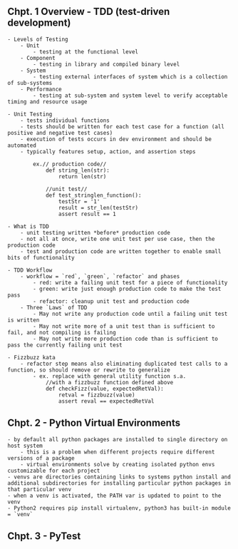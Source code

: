 ## Chpt. 1 Overview - TDD (test-driven development)
    - Levels of Testing
        - Unit
            - testing at the functional level
        - Component
            - testing in library and compiled binary level
        - System
            - testing external interfaces of system which is a collection of sub-systems
        - Performance
            - testing at sub-system and system level to verify acceptable timing and resource usage
    
    - Unit Testing
        - tests individual functions
        - tests should be written for each test case for a function (all positive and negative test cases)
        - execution of tests occurs in dev environment and should be automated
        - typically features setup, action, and assertion steps
    
            ex.// production code//
                def string_len(str):
                    return len(str)

                //unit test//
                def test_stringlen_function():
                    testStr = '1'
                    result = str_len(testStr)
                    assert result == 1
    
    - What is TDD
        - unit testing written *before* production code
        - not all at once, write one unit test per use case, then the production code
        - test and production code are written together to enable small bits of functionality
    
    - TDD Workflow
        - workflow = `red`, `green`, `refactor` and phases
            - red: write a failing unit test for a piece of functionality 
            - green: write just enough production code to make the test pass
            - refactor: cleanup unit test and production code
        - Three `Laws` of TDD
            - May not write any production code until a failing unit test is written
            - May not write more of a unit test than is sufficient to fail, and not compiling is failing
            - May not write more production code than is sufficient to pass the currently failing unit test

    - Fizzbuzz kata
        - refactor step means also eliminating duplicated test calls to a function, so should remove or rewrite to generalize
            - ex. replace with general utility function s.a.
                //with a fizzbuzz function defined above
                def checkFizz(value, expectedRetVal):
                    retval = fizzbuzz(value)
                    assert reval == expectedRetVal

## Chpt. 2 - Python Virtual Environments
    - by default all python packages are installed to single directory on host system
        - this is a problem when different projects require different versions of a package
        - virtual environments solve by creating isolated python envs customizable for each project
    - venvs are directories containing links to systems python install and additional subdirectories for installing particular python packages in that particular venv
    - when a venv is activated, the PATH var is updated to point to the venv
    - Python2 requires pip install virtualenv, python3 has built-in module = `venv` 

## Chpt. 3 - PyTest